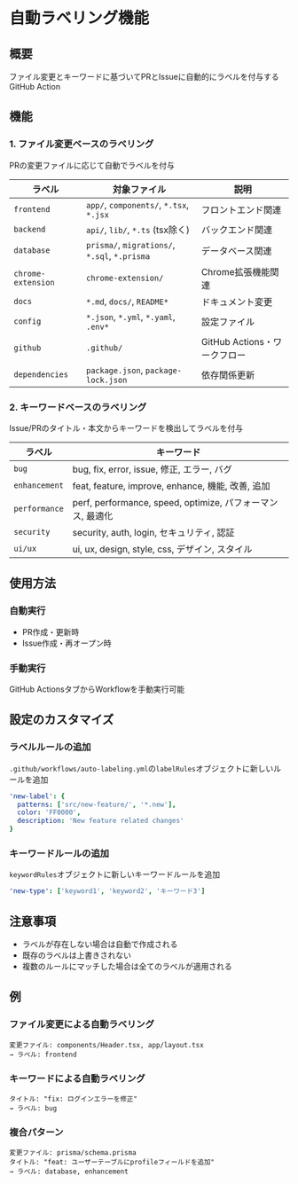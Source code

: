 # 自動ラベリング機能

## 概要
ファイル変更とキーワードに基づいてPRとIssueに自動的にラベルを付与するGitHub Action

## 機能

### 1. ファイル変更ベースのラベリング
PRの変更ファイルに応じて自動でラベルを付与

| ラベル | 対象ファイル | 説明 |
|--------|------------|------|
| `frontend` | `app/`, `components/`, `*.tsx`, `*.jsx` | フロントエンド関連 |
| `backend` | `api/`, `lib/`, `*.ts` (tsx除く) | バックエンド関連 |
| `database` | `prisma/`, `migrations/`, `*.sql`, `*.prisma` | データベース関連 |
| `chrome-extension` | `chrome-extension/` | Chrome拡張機能関連 |
| `docs` | `*.md`, `docs/`, `README*` | ドキュメント変更 |
| `config` | `*.json`, `*.yml`, `*.yaml`, `.env*` | 設定ファイル |
| `github` | `.github/` | GitHub Actions・ワークフロー |
| `dependencies` | `package.json`, `package-lock.json` | 依存関係更新 |

### 2. キーワードベースのラベリング
Issue/PRのタイトル・本文からキーワードを検出してラベルを付与

| ラベル | キーワード |
|--------|-----------|
| `bug` | bug, fix, error, issue, 修正, エラー, バグ |
| `enhancement` | feat, feature, improve, enhance, 機能, 改善, 追加 |
| `performance` | perf, performance, speed, optimize, パフォーマンス, 最適化 |
| `security` | security, auth, login, セキュリティ, 認証 |
| `ui/ux` | ui, ux, design, style, css, デザイン, スタイル |

## 使用方法

### 自動実行
- PR作成・更新時
- Issue作成・再オープン時

### 手動実行
GitHub ActionsタブからWorkflowを手動実行可能

## 設定のカスタマイズ

### ラベルルールの追加
`.github/workflows/auto-labeling.yml`の`labelRules`オブジェクトに新しいルールを追加

```yaml
'new-label': {
  patterns: ['src/new-feature/', '*.new'],
  color: 'FF0000',
  description: 'New feature related changes'
}
```

### キーワードルールの追加
`keywordRules`オブジェクトに新しいキーワードルールを追加

```yaml
'new-type': ['keyword1', 'keyword2', 'キーワード3']
```

## 注意事項
- ラベルが存在しない場合は自動で作成される
- 既存のラベルは上書きされない
- 複数のルールにマッチした場合は全てのラベルが適用される

## 例

### ファイル変更による自動ラベリング
```
変更ファイル: components/Header.tsx, app/layout.tsx
→ ラベル: frontend
```

### キーワードによる自動ラベリング
```
タイトル: "fix: ログインエラーを修正"
→ ラベル: bug
```

### 複合パターン
```
変更ファイル: prisma/schema.prisma
タイトル: "feat: ユーザーテーブルにprofileフィールドを追加"
→ ラベル: database, enhancement
```